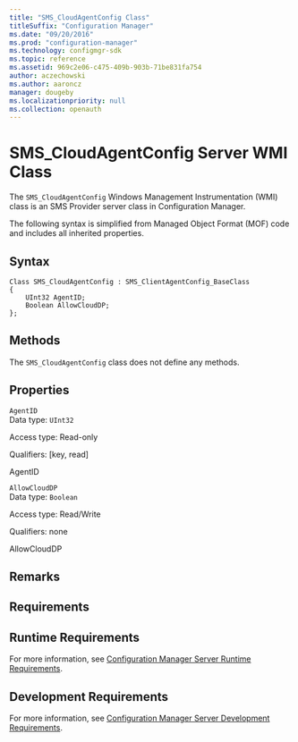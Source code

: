 ```yaml
---
title: "SMS_CloudAgentConfig Class"
titleSuffix: "Configuration Manager"
ms.date: "09/20/2016"
ms.prod: "configuration-manager"
ms.technology: configmgr-sdk
ms.topic: reference
ms.assetid: 969c2e06-c475-409b-903b-71be831fa754
author: aczechowski
ms.author: aaroncz
manager: dougeby
ms.localizationpriority: null
ms.collection: openauth
---
```


# SMS_CloudAgentConfig Server WMI Class

The `SMS_CloudAgentConfig` Windows Management Instrumentation (WMI) class is an SMS Provider server class in Configuration Manager.

 The following syntax is simplified from Managed Object Format (MOF) code and includes all inherited properties.  

## Syntax  

```  
Class SMS_CloudAgentConfig : SMS_ClientAgentConfig_BaseClass  
{  
    UInt32 AgentID;  
    Boolean AllowCloudDP;  
};  
```  

## Methods  
 The `SMS_CloudAgentConfig` class does not define any methods.  

## Properties  
 `AgentID`  
 Data type: `UInt32`  

 Access type: Read-only  

 Qualifiers: [key, read]  

 AgentID    

 `AllowCloudDP`  
 Data type: `Boolean`  

 Access type: Read/Write  

 Qualifiers: none  

 AllowCloudDP    

## Remarks  

## Requirements  

## Runtime Requirements  
 For more information, see [Configuration Manager Server Runtime Requirements](../../../../../develop/core/reqs/server-runtime-requirements.md).  

## Development Requirements  
 For more information, see [Configuration Manager Server Development Requirements](../../../../../develop/core/reqs/server-development-requirements.md).
